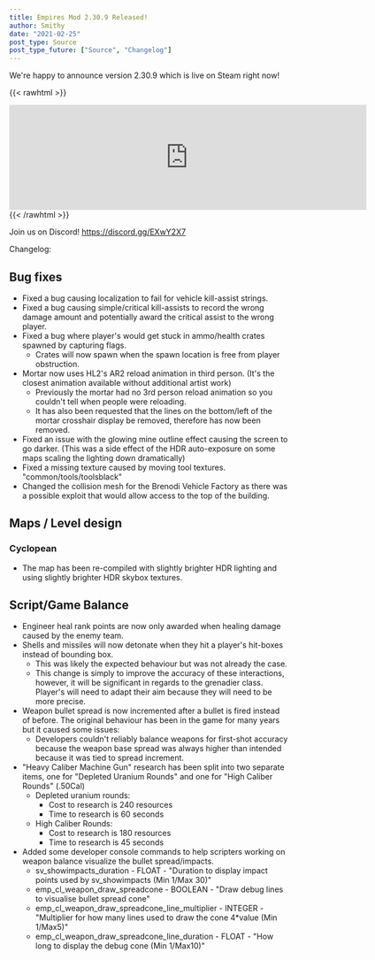 ```yaml
---
title: Empires Mod 2.30.9 Released!
author: Smithy
date: "2021-02-25"
post_type: Source
post_type_future: ["Source", "Changelog"]
---
```



We're happy to announce version 2.30.9 which is live on Steam right now!

{{< rawhtml >}}
<iframe src="https://store.steampowered.com/widget/17740/" frameborder="0" width="646" height="190"></iframe>
{{< /rawhtml >}}

Join us on Discord! https://discord.gg/EXwY2X7

Changelog:

## Bug fixes

- Fixed a bug causing localization to fail for vehicle kill-assist strings.
- Fixed a bug causing simple/critical kill-assists to record the wrong damage amount and potentially award the critical assist to the wrong player.
- Fixed a bug where player's would get stuck in ammo/health crates spawned by capturing flags.
	- Crates will now spawn when the spawn location is free from player obstruction.
- Mortar now uses HL2's AR2 reload animation in third person. (It's the closest animation available without additional artist work)
	- Previously the mortar had no 3rd person reload animation so you couldn't tell when people were reloading.
	- It has also been requested that the lines on the bottom/left of the mortar crosshair display be removed, therefore has now been removed.
- Fixed an issue with the glowing mine outline effect causing the screen to go darker. (This was a side effect of the HDR auto-exposure on some maps scaling the lighting down dramatically)
- Fixed a missing texture caused by moving tool textures. "common/tools/toolsblack"
- Changed the collision mesh for the Brenodi Vehicle Factory as there was a possible exploit that would allow access to the top of the building.


## Maps / Level design

### Cyclopean

- The map has been re-compiled with slightly brighter HDR lighting and using slightly brighter HDR skybox textures.


## Script/Game Balance
- Engineer heal rank points are now only awarded when healing damage caused by the enemy team.
- Shells and missiles will now detonate when they hit a player's hit-boxes instead of bounding box.
	- This was likely the expected behaviour but was not already the case.
	- This change is simply to improve the accuracy of these interactions, however, it will be significant in regards to the grenadier class. Player's will need to adapt their aim because they will need to be more precise.
- Weapon bullet spread is now incremented after a bullet is fired instead of before. The original behaviour has been in the game for many years but it caused some issues:
	- Developers couldn't reliably balance weapons for first-shot accuracy because the weapon base spread was always higher than intended because it was tied to spread increment.
- "Heavy Caliber Machine Gun" research has been split into two separate items, one for "Depleted Uranium Rounds" and one for "High Caliber Rounds" (.50Cal)
	- Depleted uranium rounds:
		- Cost to research is 240 resources
		- Time to research is 60 seconds
	- High Caliber Rounds:
		- Cost to research is 180 resources
		- Time to research is 45 seconds
- Added some developer console commands to help scripters working on weapon balance visualize the bullet spread/impacts.
	- sv_showimpacts_duration - FLOAT - "Duration to display impact points used by sv_showimpacts (Min 1/Max 30)"
	- emp_cl_weapon_draw_spreadcone - BOOLEAN - "Draw debug lines to visualise bullet spread cone"
	- emp_cl_weapon_draw_spreadcone_line_multiplier - INTEGER - "Multiplier for how many lines used to draw the cone 4*value (Min 1/Max5)"
	- emp_cl_weapon_draw_spreadcone_line_duration - FLOAT - "How long to display the debug cone (Min 1/Max10)"


